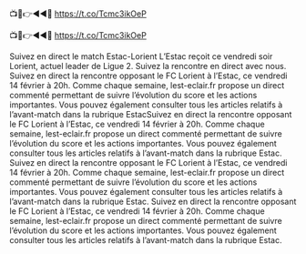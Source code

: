 📺📱👉◄◄🔴 https://t.co/Tcmc3ikOeP

📺📱👉◄◄🔴 https://t.co/Tcmc3ikOeP


Suivez en direct le match Estac-Lorient
L’Estac reçoit ce vendredi soir Lorient, actuel leader de Ligue 2. Suivez la rencontre en direct avec nous.
Suivez en direct la rencontre opposant le FC Lorient à l’Estac, ce vendredi 14 février à 20h. Comme chaque semaine, lest-eclair.fr propose un direct commenté permettant de suivre l’évolution du score et les actions importantes. Vous pouvez également consulter tous les articles relatifs à l’avant-match dans la rubrique EstacSuivez en direct la rencontre opposant le FC Lorient à l’Estac, ce vendredi 14 février à 20h. Comme chaque semaine, lest-eclair.fr propose un direct commenté permettant de suivre l’évolution du score et les actions importantes. Vous pouvez également consulter tous les articles relatifs à l’avant-match dans la rubrique Estac.
Suivez en direct la rencontre opposant le FC Lorient à l’Estac, ce vendredi 14 février à 20h. Comme chaque semaine, lest-eclair.fr propose un direct commenté permettant de suivre l’évolution du score et les actions importantes. Vous pouvez également consulter tous les articles relatifs à l’avant-match dans la rubrique Estac.
Suivez en direct la rencontre opposant le FC Lorient à l’Estac, ce vendredi 14 février à 20h. Comme chaque semaine, lest-eclair.fr propose un direct commenté permettant de suivre l’évolution du score et les actions importantes. Vous pouvez également consulter tous les articles relatifs à l’avant-match dans la rubrique Estac.

